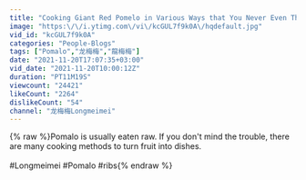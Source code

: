 ```yaml
---
title: "Cooking Giant Red Pomelo in Various Ways that You Never Even Thought of!"
image: "https:\/\/i.ytimg.com\/vi\/kcGUL7f9k0A\/hqdefault.jpg"
vid_id: "kcGUL7f9k0A"
categories: "People-Blogs"
tags: ["Pomalo","龙梅梅","龍梅梅"]
date: "2021-11-20T17:07:35+03:00"
vid_date: "2021-11-20T10:00:12Z"
duration: "PT11M19S"
viewcount: "24421"
likeCount: "2264"
dislikeCount: "54"
channel: "龙梅梅Longmeimei"
---
```

{% raw %}Pomalo is usually eaten raw. If you don't mind the trouble, there are many cooking methods to turn fruit into dishes.<br /><br />#Longmeimei #Pomalo #ribs{% endraw %}
